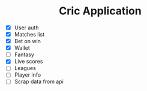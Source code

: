 <h1 align="center">Cric Application</h1>

- [x] User auth
- [x] Matches list
- [x] Bet on win
- [x] Wallet
- [ ] Fantasy 
- [x] Live scores
- [ ] Leagues
- [ ] Player info
- [ ] Scrap data from api